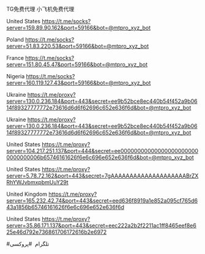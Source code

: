 TG免费代理
小飞机免费代理

United States
https://t.me/socks?server=159.89.90.162&port=59166&bot=@mtpro_xyz_bot

Poland
https://t.me/socks?server=51.83.220.53&port=59166&bot=@mtpro_xyz_bot

France
https://t.me/socks?server=151.80.45.47&port=59166&bot=@mtpro_xyz_bot

Nigeria
https://t.me/socks?server=160.119.127.43&port=59166&bot=@mtpro_xyz_bot

Ukraine
https://t.me/proxy?server=130.0.236.184&port=443&secret=ee9b52bce8ec440b54f452a9b0614f89327777772e73616d6d6f62696c652e636f6d&bot=@mtpro_xyz_bot

Ukraine
https://t.me/proxy?server=130.0.236.184&port=443&secret=ee9b52bce8ec440b54f452a9b0614f89327777772e73616d6d6f62696c652e636f6d&bot=@mtpro_xyz_bot

United States
https://t.me/proxy?server=104.217.251.137&port=444&secret=ee000000000000000000000000000000006b65746161626f6e6c696e652e636f6d&bot=@mtpro_xyz_bot

United States
https://t.me/proxy?server=5.78.72.162&port=443&secret=7gAAAAAAAAAAAAAAAAAAAABrZXRhYWJvbmxpbmUuY29t

United Kingdom
https://t.me/proxy?server=165.232.42.74&port=443&secret=eed636f8919a1e852a095cf765d643a1856b65746161626f6e6c696e652e636f6d

United States
https://t.me/proxy?server=35.86.171.137&port=443&secret=eec222a2b2f2211ac1ff8465eef8e625e46d792e736861706172616b2e6972


#تلگرام  #پروکسی

